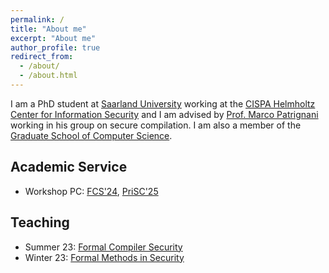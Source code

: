 ```yaml
---
permalink: /
title: "About me"
excerpt: "About me"
author_profile: true
redirect_from: 
  - /about/
  - /about.html
---
```



I am a PhD student at [Saarland University](http://www.uni-saarland.de/) working at the [CISPA Helmholtz Center for Information Security](https://cispa.de/en) and I am advised by [Prof. Marco Patrignani](https://squera.github.io/about/) working in his group on secure compilation.
I am also a member of the [Graduate School of Computer Science](https://www.graduateschool-computerscience.de/).



## Academic Service
- Workshop PC: [FCS'24](https://fcs-workshop.github.io/fcs2024/), [PriSC'25](https://popl25.sigplan.org/home/prisc-2025)


## Teaching 

- Summer 23: [Formal Compiler Security](https://cms.cispa.saarland/semfcs/)
- Winter 23: [Formal Methods in Security](https://cms.cispa.saarland/fms_2324/)

<!-- ## News

2022/11/10 Our CCS 2022 paper "Automatic Detection of Speculative Execution Combinations" received a distinguished paper award! -->